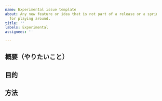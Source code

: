 ```yaml
---
name: Experimental issue template
about: Any new feature or idea that is not part of a release or a sprint. A branch
  for playing around.
title: ''
labels: Experimental
assignees: ''

---
```


## 概要（やりたいこと）

## 目的

## 方法
